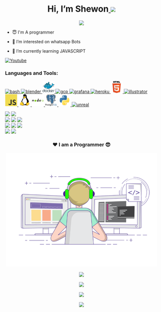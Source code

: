 <h1 align="center">    Hi, I’m Shewon<a href="https://github.com/CyberKing4/CyberKing4"> <img src="https://github.com/TheDudeThatCode/TheDudeThatCode/blob/master/Assets/Hi.gif" width="35px"></a></h1>

<p align="center"> <a href="https://github.com/CyberKing4/CyberKing4"><img align="center" src="https://cardivo.vercel.app/api?name=Shewon&description=Hi,I am Shewon.I am The Creater Of Shewon MD Bot.  Nice To Meet  you&image=https://avatars.githubusercontent.com/CyberKing4&usqp=CAU&backgroundColor=%23ecf0f1&github=Shewon&pattern=ticTacToe&colorPattern=%23eaeaea&site=cyberbot"/></a>

  
  
  
  - 😇 I'm A programmer
 
- 👀 I’m interested on whatsapp Bots

- 🌱 I’m currently learning JAVASCRIPT

<p align="center">
  
[![Youtube](https://img.shields.io/badge/%20%20YouTube%20Channel-ff0000?style=flat&labelColor=224242&logoColor=white&for-the-badge&logo=youtube)](https://www.youtube.com/c/SLcartooninstudio) 
 
  <h3 align="left">Languages and Tools:</h3>
<p align="left"> <a href="https://www.gnu.org/software/bash/" target="_blank"> <img src="https://www.vectorlogo.zone/logos/gnu_bash/gnu_bash-icon.svg" alt="bash" width="40" height="40"/> </a> <a href="https://www.blender.org/" target="_blank"> <img src="https://download.blender.org/branding/community/blender_community_badge_white.svg" alt="blender" width="40" height="40"/> </a> <a href="https://www.docker.com/" target="_blank"> <img src="https://raw.githubusercontent.com/devicons/devicon/master/icons/docker/docker-original-wordmark.svg" alt="docker" width="40" height="40"/> </a> <a href="https://cloud.google.com" target="_blank"> <img src="https://www.vectorlogo.zone/logos/google_cloud/google_cloud-icon.svg" alt="gcp" width="40" height="40"/> </a> <a href="https://grafana.com" target="_blank"> <img src="https://www.vectorlogo.zone/logos/grafana/grafana-icon.svg" alt="grafana" width="40" height="40"/> </a> <a href="https://heroku.com" target="_blank"> <img src="https://www.vectorlogo.zone/logos/heroku/heroku-icon.svg" alt="heroku" width="40" height="40"/> </a> <a href="https://www.w3.org/html/" target="_blank"> <img src="https://raw.githubusercontent.com/devicons/devicon/master/icons/html5/html5-original-wordmark.svg" alt="html5" width="40" height="40"/> </a> <a href="https://www.adobe.com/in/products/illustrator.html" target="_blank"> <img src="https://www.vectorlogo.zone/logos/adobe_illustrator/adobe_illustrator-icon.svg" alt="illustrator" width="40" height="40"/> </a> <a href="https://developer.mozilla.org/en-US/docs/Web/JavaScript" target="_blank"> <img src="https://raw.githubusercontent.com/devicons/devicon/master/icons/javascript/javascript-original.svg" alt="javascript" width="40" height="40"/> </a> <a href="https://www.linux.org/" target="_blank"> <img src="https://raw.githubusercontent.com/devicons/devicon/master/icons/linux/linux-original.svg" alt="linux" width="40" height="40"/> </a> <a href="https://nodejs.org" target="_blank"> <img src="https://raw.githubusercontent.com/devicons/devicon/master/icons/nodejs/nodejs-original-wordmark.svg" alt="nodejs" width="40" height="40"/> </a> <a href="https://www.postgresql.org" target="_blank"> <img src="https://raw.githubusercontent.com/devicons/devicon/master/icons/postgresql/postgresql-original-wordmark.svg" alt="postgresql" width="40" height="40"/> </a> <a href="https://www.python.org" target="_blank"> <img src="https://raw.githubusercontent.com/devicons/devicon/master/icons/python/python-original.svg" alt="python" width="40" height="40"/> </a> <a href="https://unrealengine.com/" target="_blank"> <img src="https://raw.githubusercontent.com/kenangundogan/fontisto/036b7eca71aab1bef8e6a0518f7329f13ed62f6b/icons/svg/brand/unreal-engine.svg" alt="unreal" width="40" height="40"/> </a> </p> </a>

 <div align="left">  
  
<!-- L&T -->
<p>
  <code><img width="10%" src="https://www.vectorlogo.zone/logos/kotlinlang/kotlinlang-ar21.svg"></code>
  <code><img width="10%" src="https://www.vectorlogo.zone/logos/android/android-ar21.svg"></code>
  <br />
  <code><img width="10%" src="https://www.vectorlogo.zone/logos/gradle/gradle-ar21.svg"></code>
  <code><img width="10%" src="https://www.vectorlogo.zone/logos/circleci/circleci-ar21.svg"></code>
  <code><img width="10%" src="https://www.vectorlogo.zone/logos/json/json-ar21.svg"></code>
  <br />
  <code><img width="10%" src="https://www.vectorlogo.zone/logos/mysql/mysql-ar21.svg"></code>
  <code><img width="10%" src="https://www.vectorlogo.zone/logos/sqlite/sqlite-ar21.svg"></code>
  <code><img width="10%" src="https://www.vectorlogo.zone/logos/firebase/firebase-ar21.svg"></code>
  <br />
  <code><img width="10%" src="https://www.vectorlogo.zone/logos/git-scm/git-scm-ar21.svg"></code>
  <code><img width="10%" src="https://www.vectorlogo.zone/logos/yaml/yaml-ar21.svg"></code>

  <div align="center">
    
   ### ❤️ I am a Programmer 😎
   
 <p align='center'>
   <a href="https://www.python.org/" alt="made-with-python"> <img src="https://raw.githubusercontent.com/devSouvik/devSouvik/master/gif3.gif"width="500" /> </a>
</p>
  
    
<p align="center"> <a href="https://github.com/Shewon1"><img src="https://github-profile-trophy.vercel.app/?username=Shewon1"></a></p>
    
<p align="center"> <a href="https://github.com/Shewon1"><img  src="https://github-readme-stats.vercel.app/api?username=Shewon14&show_icons=true&locale=en"></a></p 
  
<p align="center"> <a href="https://github.com/CyberKing4"><img  src="https://github-readme-streak-stats.herokuapp.com/?user=Shewon1&"></a></p>
<p align="center"> <img src="https://github-readme-stats.vercel.app/api/top-langs?username=Shewon1" > </p>
